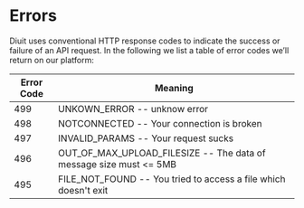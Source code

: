 # Errors

Diuit uses conventional HTTP response codes to indicate the success or failure of an API request. In the following we list a table of error codes we’ll return on our platform:


Error Code | Meaning
---------- | -------
499 | UNKOWN_ERROR -- unknow error
498 | NOTCONNECTED -- Your connection is broken
497 | INVALID_PARAMS -- Your request sucks
496 | OUT_OF_MAX_UPLOAD_FILESIZE -- The data of message size must <= 5MB
495 | FILE_NOT_FOUND -- You tried to access a file which doesn't exit

